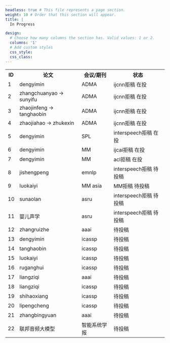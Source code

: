 ```yaml
---
headless: true # This file represents a page section.
weight: 10 # Order that this section will appear.
title: |
  In Progress

design:
  # Choose how many columns the section has. Valid values: 1 or 2.
  columns: '1'
  # Add custom styles
  css_style:
  css_class:
---
```


<table>
  <tr>
    <th>ID</th>
    <th>论文</th>
    <th>会议/期刊</th>
    <th>状态</th>
  </tr>
  <tr>
    <td>1</td>
    <td>dengyimin</td>
    <td>ADMA</td>
    <td>ijcnn拒稿 在投</td>
  </tr>
  <tr>
    <td>2</td>
    <td>zhangchuanyao -&gt; sunyifu</td>
    <td>ADMA</td>
    <td>ijcnn拒稿 在投</td>
  </tr>
  <tr>
    <td>3</td>
    <td>zhaojinfeng -&gt; tanghaobin</td>
    <td>ADMA</td>
    <td>ijcnn拒稿 在投</td>
  </tr>
  <tr>
    <td>4</td>
    <td>zhaojiahao -&gt; zhukexin</td>
    <td>ADMA</td>
    <td>ijcnn拒稿 在投</td>
  </tr>
  <tr>
    <td>5</td>
    <td>dengyimin</td>
    <td>SPL</td>
    <td>interspeech拒稿 在投</td>
  </tr>
  <tr>
    <td>6</td>
    <td>dengyimin</td>
    <td>MM</td>
    <td>ijcai拒稿 在投</td>
  </tr>
  <tr>
    <td>7</td>
    <td>dengyimin</td>
    <td>MM</td>
    <td>acl拒稿 在投</td>
  </tr>
  <tr>
    <td>8</td>
    <td>jishengpeng</td>
    <td>emnlp</td>
    <td>interspeech拒稿 待投稿</td>
  </tr>
  <tr>
    <td>9</td>
    <td>luokaiyi</td>
    <td>MM asia</td>
    <td>MM拒稿 待投稿</td>
  </tr>
  <tr>
    <td>10</td>
    <td>sunaolan</td>
    <td>asru</td>
    <td>interspeech拒稿 待投稿</td>
  </tr>
  <tr>
    <td>11</td>
    <td>婴儿声学</td>
    <td>asru</td>
    <td>interspeech拒稿 待投稿</td>
  </tr>
  <tr>
    <td>12</td>
    <td>zhangruizhe</td>
    <td>aaai</td>
    <td>待投稿</td>
  </tr>
  <tr>
    <td>13</td>
    <td>dengyimin</td>
    <td>icassp</td>
    <td>待投稿</td>
  </tr>
  <tr>
    <td>14</td>
    <td>tanghaobin</td>
    <td>icassp</td>
    <td>待投稿</td>
  </tr>
  <tr>
    <td>15</td>
    <td>luokaiyi</td>
    <td>icassp</td>
    <td>待投稿</td>
  </tr>
  <tr>
    <td>16</td>
    <td>ruganghui</td>
    <td>icassp</td>
    <td>待投稿</td>
  </tr>
  <tr>
    <td>17</td>
    <td>liangziqi</td>
    <td>aaai</td>
    <td>待投稿</td>
  </tr>
  <tr>
    <td>18</td>
    <td>liangziqi</td>
    <td>icassp</td>
    <td>待投稿</td>
  </tr>
  <tr>
    <td>19</td>
    <td>shihaoxiang</td>
    <td>icassp</td>
    <td>待投稿</td>
  </tr>
  <tr>
    <td>20</td>
    <td>lipengcheng</td>
    <td>icassp</td>
    <td>待投稿</td>
  </tr>
  <tr>
    <td>21</td>
    <td>zhangbingyuan</td>
    <td>aaai</td>
    <td>待投稿</td>
  </tr>
  <tr>
    <td>22</td>
    <td>联邦音频大模型</td>
    <td>智能系统学报</td>
    <td>待投稿</td>
  </tr>
</table>
